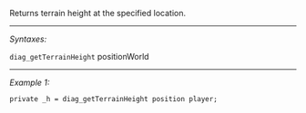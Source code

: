 Returns terrain height at the specified location.


---
*Syntaxes:*

`diag_getTerrainHeight` positionWorld

---
*Example 1:*

```sqf
private _h = diag_getTerrainHeight position player;
```